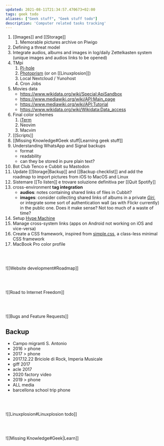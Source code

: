 ```yaml
---
updated: 2021-08-11T21:34:57.470673+02:00
tags: geek todo
aliases: ["Geek stuff", "Geek stuff todo"]
description: 'Computer related tasks tracking'
---
```

1. [[Images]] and [[Storage]]
	1. Memorable pictures archive on Piwigo
1. Defining a threat model
3. Integrate audios, albums and images in log/daily Zettelkasten system (unique images and audios links to be opened)
5. TMpi
	1. [Pi-hole](https://pi-hole.net 'Network-wide Ad Blocking')
	2. [Photoprism](https://docs.photoprism.org/getting-started/raspberry-pi/ 'Running PhotoPrism on a Raspberry Pi') (or on [[Linuxplosion]])
	3. Local Nextcloud / Yunohost
	4. Cron Jobs
7. Movies data
	- https://www.wikidata.org/wiki/Special:ApiSandbox
	- https://www.mediawiki.org/wiki/API:Main_page
	- https://www.mediawiki.org/wiki/API:Tutorial
	- https://www.wikidata.org/wiki/Wikidata:Data_access
8. Final color schemes
	1. [iTerm](http://www.iterm2colorschemes.com/ "iTerm2 Color Schemes")
	2. Neovim
	3. Macvim
9. [[Scripts]]
13. [[Missing Knowledge#Geek stuff|Learning geek stuff]]
14. Understanding WhatsApp and Signal backups
	- format
	- readability
	- can they be stored in pure plain text?
1. Bot Club Tenco e Cubbit su Mastodon 
15. Update [[Storage|Backup]] and [[Backup checklist]] and add the roadmap to import pictures from iOS to MacOS and Linux
16. Sistemare [[To listen]] e trovare soluzione definitiva per [[Quit Spotify]]
17. cross-environment **tag integration**
	- **audios**: notes containing shared links of files in Cubbit?
	- **images**: consider collecting shared links of albums in a private *[Giri](/giri 'Giri')*, or integrate some sort of authentication wall (as with Flickr currently) in the public one. Does it make sense? Not too much of a waste of time?
18. Setup [Hype Machine](https://hypem.com)
19. Manage cross-system links (apps on Android not working on iOS and vice-versa)
20. Create a CSS framework, inspired from [simple.css](https://simplecss.org), a class-less minimal CSS framework
22. MacBook Pro color profile

<br>
<br>

![[Website development#Roadmap]]

<br>
<br>

![[Road to Internet Freedom]]

<br>
<br>

![[Bugs and Feature Requests]]

## Backup

- Campo migranti S. Antonio
- 2016 \> phone
- 2017 \> phone
- 2017.12.22 Briciole di Rock, Imperia Musicale
- giff 2017
- acle 2017
- 2020 factory video
- 2019 \> phone
- ALL media
- barcellona school trip phone

<br>
<br>

![[Linuxplosion#Linuxplosion todo]]

<br>
<br>

![[Missing Knowledge#Geek|Learn]]

[Yunohost]: https://yunohost.org/ 'Yunohost'
